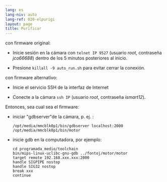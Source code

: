 ```yaml
---
lang: es
lang-niv: auto
lang-ref: 020-elpurigi
layout: page
title: Purificar
---
```


con firmware original:

* Inicie sesión en la cámara con `telnet IP 9527` (usuario _root_, contraseña _jco66688_) dentro de los 5 minutos posteriores al inicio.


* Presione `killall -9 auto_run.sh` para evitar cerrar la conexión.



con firmware alternativo:

* Inicie el servicio SSH de la interfaz de Internet


* Conecte a la cámara `ssh IP` (usuario _root_, contraseña _ismart12_).



Entonces, sea cual sea el firmware:

* iniciar "gdbserver"de la cámara, p. ej. :  


     `/opt/media/mmcblk0p1/bin/gdbserver localhost:2000 /opt/media/mmcblk0p1/bin/motor`
* inicie gdb en la computadora, por ejemplo:

    ```
    cd programada_medio/toolchain
    bin/mips-linux-uclibc-gnu-gdb ../fontoj/motor/motor 
    target remote 192.168.xxx.xxx:2000
    handle SIGPIPE nostop
    handle SIG32 nostop
    break xxx
    continue 
    ```



